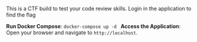 This is a CTF build to test your code review skills. Login in the application to find the flag

**Run Docker Compose**: ```docker-compose up -d ```
**Access the Application**: Open your browser and navigate to `http://localhost`.
